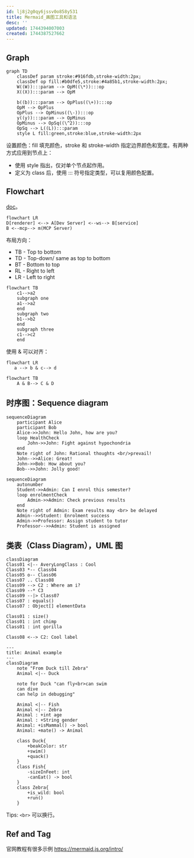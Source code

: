 ```yaml
---
id: lj8j2g0qy6jssv0o858y531
title: Mermaid_画图工具和语法
desc: ''
updated: 1744394007003
created: 1744387527662
---
```


## Graph

```mermaid
graph TD
    classDef param stroke:#916fdb,stroke-width:2px;
    classDef op fill:#b0dfe5,stroke:#4a85b1,stroke-width:2px;
    W((W)):::param --> OpM((\*)):::op
    X((X)):::param --> OpM

    b((b)):::param --> OpPlus((\+)):::op
    OpM --> OpPlus
    OpPlus --> OpMinus((\-)):::op
    y((y)):::param --> OpMinus
    OpMinus --> OpSq((\^2)):::op
    OpSq --> L((L)):::param
    style L fill:green,stroke:blue,stroke-width:2px
```

设置颜色：fill 填充颜色，stroke 和 stroke-width 指定边界颜色和宽度。有两种方式应用到节点上：
- 使用 style 指出，仅对单个节点起作用。
- 定义为 class 后，使用 ::: 符号指定类型，可以复用颜色配置。

## Flowchart

[doc](https://mermaid.js.org/syntax/flowchart.html)。

```mermaid
flowchart LR
D[renderer] <--> A[Dev Server] <--ws--> B[service]
B <--mcp--> m(MCP Server)
```

布局方向：
- TB - Top to bottom
- TD - Top-down/ same as top to bottom
- BT - Bottom to top
- RL - Right to left
- LR - Left to right

```mermaid
flowchart TB
    c1-->a2
    subgraph one
    a1-->a2
    end
    subgraph two
    b1-->b2
    end
    subgraph three
    c1-->c2
    end
```

使用 & 可以对齐：

```mermaid
flowchart LR
   a --> b & c--> d
```

```mermaid
flowchart TB
    A & B--> C & D
```

## 时序图：Sequence diagram

```mermaid
sequenceDiagram
    participant Alice
    participant Bob
    Alice->>John: Hello John, how are you?
    loop HealthCheck
        John->>John: Fight against hypochondria
    end
    Note right of John: Rational thoughts <br/>prevail!
    John-->>Alice: Great!
    John->>Bob: How about you?
    Bob-->>John: Jolly good!
```

```mermaid
sequenceDiagram
    autonumber
    Student->>Admin: Can I enrol this semester?
    loop enrolmentCheck
        Admin->>Admin: Check previous results
    end
    Note right of Admin: Exam results may <br> be delayed
    Admin-->>Student: Enrolment success
    Admin->>Professor: Assign student to tutor
    Professor-->>Admin: Student is assigned
```

## 类表（Class Diagram），UML 图

```mermaid
classDiagram
Class01 <|-- AveryLongClass : Cool
Class03 *-- Class04
Class05 o-- Class06
Class07 .. Class08
Class09 --> C2 : Where am i?
Class09 --* C3
Class09 --|> Class07
Class07 : equals()
Class07 : Object[] elementData

Class01 : size()
Class01 : int chimp
Class01 : int gorilla

Class08 <--> C2: Cool label
```

```mermaid
---
title: Animal example
---
classDiagram
    note "From Duck till Zebra"
    Animal <|-- Duck

    note for Duck "can fly<br>can swim
    can dive
    can help in debugging"

    Animal <|-- Fish
    Animal <|-- Zebra
    Animal : +int age
    Animal : +String gender
    Animal: +isMammal() -> bool
    Animal: +mate() -> Animal

    class Duck{
        +beakColor: str
        +swim()
        +quack()
    }
    class Fish{
        -sizeInFeet: int
        -canEat() -> bool
    }
    class Zebra{
        +is_wild: bool
        +run()
    }
```

Tips: `<br>` 可以换行。

## Ref and Tag

官网教程有很多示例
https://mermaid.js.org/intro/